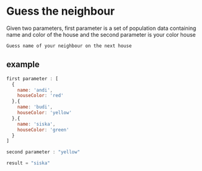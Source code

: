# Guess the neighbour

Given two parameters, first parameter is a set of population data containing name and color of the house and the second parameter is your color house

```
Guess name of your neighbour on the next house
```

## example

```js
first parameter : [
  {
    name: 'andi',
    houseColor: 'red'
  },{
    name: 'budi',
    houseColor: 'yellow'
  },{
    name: 'siska',
    houseColor: 'green'
  }
]

second parameter : "yellow"

result = "siska"
```